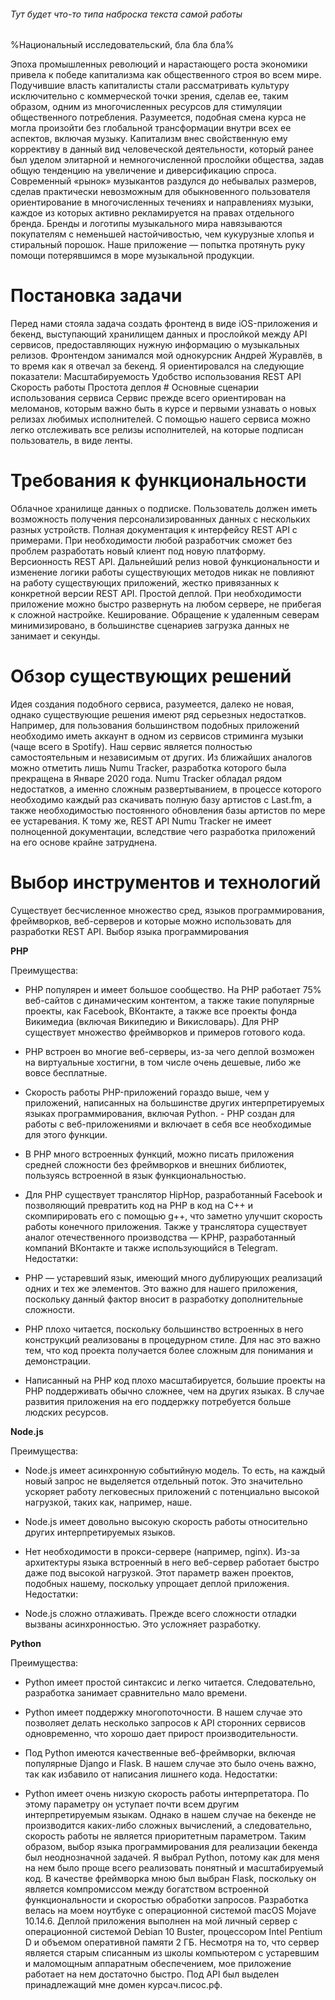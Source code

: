 ###### Тут будет что-то типа наброска текста самой работы

%Национальный исследовательский, бла бла бла%

Эпоха промышленных революций и нарастающего роста экономики привела к
победе капитализма как общественного строя во всем мире. Подучившие власть
капиталисты стали рассматривать культуру исключительно с коммерческой
точки зрения, сделав ее, таким образом, одним из многочисленных ресурсов для
стимуляции общественного потребления. Разумеется, подобная смена курса не
могла произойти без глобальной трансформации внутри всех ее аспектов,
включая музыку. Капитализм внес свойственную ему коррективу в данный вид
человеческой деятельности, который ранее был уделом элитарной и
немногочисленной прослойки общества, задав общую тенденцию на увеличение
и диверсификацию спроса. Современный «рынок» музыкантов раздулся до
небывалых размеров, сделав практически невозможным для обыкновенного
пользователя ориентирование в многочисленных течениях и направлениях
музыки, каждое из которых активно рекламируется на правах отдельного
бренда. Бренды и логотипы музыкального мира навязываются покупателям с
неменьшей настойчивостью, чем кукурузные хлопья и стиральный порошок.
Наше приложение — попытка протянуть руку помощи потерявшимся в море
музыкальной продукции.
# Постановка задачи
Перед нами стояла задача создать фронтенд в виде iOS-приложения и бекенд,
выступающий хранилищем данных и прослойкой между API сервисов,
предоставляющих нужную информацию о музыкальных релизов. Фронтендом
занимался мой однокурсник Андрей Журавлёв, в то время как я отвечал за
бекенд. Я ориентировался на следующие показатели:
Масштабируемость
Удобство использования REST API
Скорость работы
Простота деплоя # Основные сценарии использования сервиса
Сервис прежде всего ориентирован на меломанов, которым важно быть в курсе
и первыми узнавать о новых релизах любимых исполнителей. С помощью
нашего сервиса можно легко отслеживать все релизы исполнителей, на которые
подписан пользователь, в виде ленты.
# Требования к функциональности
Облачное хранилище данных о подписке. Пользователь должен иметь
возможность получения персонализированных данных с нескольких разных
устройств.
Полная документация к интерфейсу REST API с примерами. При необходимости
любой разработчик сможет без проблем разработать новый клиент под новую
платформу.
Версионность REST API. Дальнейший релиз новой функциональности и
изменение логики работы существующих методов никак не повлияют на работу
существующих приложений, жестко привязанных к конкретной версии REST
API.
Простой деплой. При необходимости приложение можно быстро развернуть на
любом сервере, не прибегая к сложной настройке.
Кеширование. Обращение к удаленным северам минимизировано, в большинстве
сценариев загрузка данных не занимает и секунды.
# Обзор существующих решений
Идея создания подобного сервиса, разумеется, далеко не новая, однако
существующие решения имеют ряд серьезных недостатков. Например, для
пользования большинством подобных приложений необходимо иметь аккаунт в
одном из сервисов стриминга музыки (чаще всего в Spotify). Наш сервис
является полностью самостоятельным и независимым от других. Из ближайших аналогов можно отметить лишь Numu Tracker, разработка
которого была прекращена в Январе 2020 года.
Numu Tracker обладал рядом недостатков, а именно сложным развертыванием, в
процессе которого необходимо каждый раз скачивать полную базу артистов с
Last.fm, а также необходимостью постоянного обновления базы артистов по
мере ее устаревания. К тому же, REST API Numu Tracker не имеет полноценной
документации, вследствие чего разработка приложений на его основе крайне
затруднена.
# Выбор инструментов и технологий
Существует бесчисленное множество сред, языков программирования,
фреймворков, веб-серверов и которые можно использовать для разработки
REST API.
Выбор языка программирования

**PHP**

Преимущества:

- PHP популярен и имеет большое сообщество. На PHP работает 75% веб-сайтов
с динамическим контентом, а также такие популярные проекты, как Facebook,
ВКонтакте, а также все проекты фонда Викимедиа (включая Википедию и
Викисловарь). Для PHP существует множество фреймворков и примеров
готового кода.

- PHP встроен во многие веб-серверы, из-за чего деплой возможен на виртуальные хостигни, в том числе очень дешевые, либо же вовсе
бесплатные.

- Скорость работы PHP-приложений гораздо выше, чем у приложений, написанных на большинстве других интерпретируемых языках
программирования, включая Python. - PHP создан для работы с веб-приложениями и включает в себя все необходимые для этого функции.

- В PHP много встроенных функций, можно писать приложения средней сложности без фреймворков и внешних библиотек, пользуясь встроенной в
язык функциональностью.

- Для PHP существует транслятор HipHop, разработанный Facebook и позволяющий превратить код на PHP в код на C++ и скомпирировать его с
помощью g++, что заметно улучшит скорость работы конечного приложения.
Также у транслятора существует аналог отечественного производства —
KPHP, разработанный компаний ВКонтакте и также использующийся в
Telegram.
Недостатки:

- PHP — устаревший язык, имеющий много дублирующих реализаций одних и тех же элементов. Это важно для нашего приложения, поскольку данный
фактор вносит в разработку дополнительные сложности.

- PHP плохо читается, поскольку большинство встроенных в него конструкций реализованы в процедурном стиле. Для нас это важно тем, что код проекта
получается более сложным для понимания и демонстрации.

- Написанный на PHP код плохо масштабируется, большие проекты на PHP поддерживать обычно сложнее, чем на других языках. В случае развития
приложения на его поддержку потребуется больше людских ресурсов.

**Node.js**

Преимущества:

- Node.js имеет асинхронную событийную модель. То есть, на каждый новый
запрос не выделяется отдельный поток. Это значительно ускоряет работу легковесных приложений с потенциально высокой нагрузкой, таких как,
например, наше.

- Node.js имеет довольно высокую скорость работы относительно других интерпретируемых языков.

- Нет необходимости в прокси-сервере (например, nginx). Из-за архитектуры языка встроенный в него веб-сервер работает быстро даже под высокой
нагрузкой. Этот параметр важен проектов, подобных нашему, поскольку
упрощает деплой приложения.
Недостатки:

- Node.js сложно отлаживать. Прежде всего сложности отладки вызваны асинхронностью. Это усложняет разработку.

**Python**

Преимущества:

- Python имеет простой синтаксис и легко читается. Следовательно, разработка занимает сравнительно мало времени.

- Python имеет поддержку многопоточности. В нашем случае это позволяет делать несколько запросов к API сторонних сервисов одновременно, что
хорошо дает прирост производительности.

- Под Python имеются качественные веб-фреймворки, включая популярные Django и Flask. В нашем случае это было очень важно, так как избавило от
написания лишнего кода.
Недостатки:

- Python имеет очень низкую скорость работы интерпретатора. По этому параметру он уступает почти всем другим интерпретируемым языкам. Однако в нашем случае на бекенде не производится каких-либо сложных вычислений,
а следовательно, скорость работы не является приоритетным параметром.
Таким образом, выбор языка программирования для реализации бекенда был
неоднозначной задачей. Я выбрал Python, потому как для меня на нем было
проще всего реализовать понятный и масштабируемый код. В качестве
фреймворка мною был выбран Flask, поскольку он является компромиссом
между богатством встроенной функциональности и скоростью обработки
запросов.
Разработка велась на моем ноутбуке с операционной системой macOS Mojave
10.14.6. Деплой приложения выполнен на мой личный сервер с операционной
системой Debian 10 Buster, процессором Intel Pentium D и объемом оперативной
памяти 2 ГБ. Несмотря на то, что сервер является старым списанным из школы
компьютером с устаревшим и маломощным аппаратным обеспечением, мое
приложение работает на нем достаточно быстро. Под API был выделен
принадлежащий мне домен курсач.писос.рф. 
